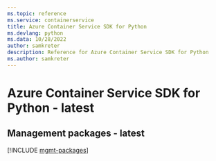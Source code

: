 ```yaml
---
ms.topic: reference
ms.service: containerservice
title: Azure Container Service SDK for Python
ms.devlang: python
ms.data: 10/28/2022
author: samkreter
description: Reference for Azure Container Service SDK for Python
ms.author: samkreter
---
```

# Azure Container Service SDK for Python - latest

## Management packages - latest
[!INCLUDE [mgmt-packages](container-service-mgmt-index.md)]